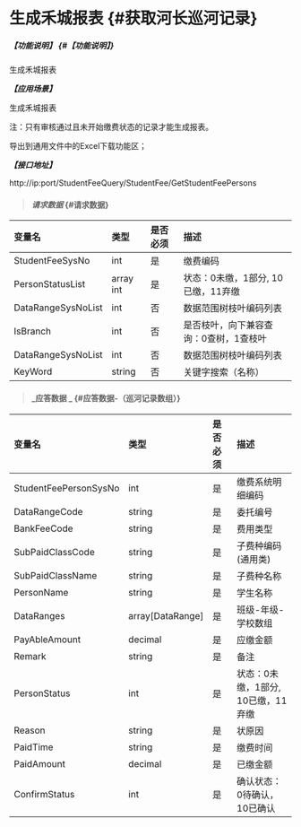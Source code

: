 # 生成禾城报表 {#获取河长巡河记录}

##### _【功能说明】_ {#【功能说明】}

生成禾城报表

_**【应用场景】**_

生成禾城报表

注：只有审核通过且未开始缴费状态的记录才能生成报表。

导出到通用文件中的Excel下载功能区；



_**【接口地址】**_

http://ip:port/StudentFeeQuery/StudentFee/GetStudentFeePersons

> #### _请求数据_ {#请求数据}

| 变量名 | 类型 | 是否必须 | 描述 |
| :--- | :--- | :--- | :--- |
| StudentFeeSysNo | int | 是 | 缴费编码 |
| PersonStatusList|array int | 是 | 状态：0未缴，1部分, 10已缴，11弃缴 |
| DataRangeSysNoList | int | 否 | 数据范围树枝叶编码列表 |
| IsBranch | int | 否 | 是否枝叶，向下兼容查询：0查树，1查枝叶 |
| DataRangeSysNoList | int | 否 | 数据范围树枝叶编码列表 |
| KeyWord | string | 否 | 关键字搜索（名称） |





> #### _应答数据 _ {#应答数据-（巡河记录数组）}

| 变量名 | 类型 | 是否必须 | 描述 |
| :--- | :--- | :--- | :--- |
| StudentFeePersonSysNo | int | 是 | 缴费系统明细编码 |
| DataRangeCode| string| 是 | 委托编号|
| BankFeeCode| string| 是 | 费用类型|
| SubPaidClassCode | string| 是 | 子费种编码\(通用类\) |
| SubPaidClassName | string | 是 | 子费种名称 |
| PersonName| string| 是 | 学生名称 |
| DataRanges| array[DataRange]| 是 | 班级-年级-学校数组 |
| PayAbleAmount| decimal| 是 | 应缴金额 |
| Remark| string| 是 | 备注 |
|PersonStatus|int | 是 |状态：0未缴，1部分, 10已缴，11弃缴 |
|Reason|string | 是 |状原因 |
|PaidTime|string | 是 |缴费时间 |
| PaidAmount| decimal| 是 | 已缴金额 |
| ConfirmStatus | int | 是 | 确认状态：0待确认，10已确认|






